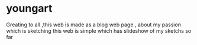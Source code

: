 # youngart
Greating to all ,this web is made as a blog web page ,
about my passion which is sketching 
this web is simple which has slideshow of my sketchs so far 
